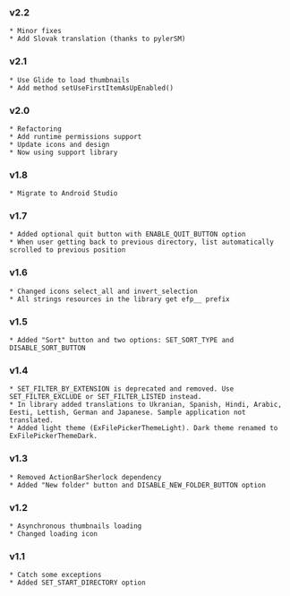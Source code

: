 ### v2.2
    * Minor fixes
    * Add Slovak translation (thanks to pylerSM)

### v2.1
	* Use Glide to load thumbnails
	* Add method setUseFirstItemAsUpEnabled()

### v2.0
	* Refactoring
	* Add runtime permissions support
	* Update icons and design
	* Now using support library

### v1.8
	* Migrate to Android Studio

### v1.7
	* Added optional quit button with ENABLE_QUIT_BUTTON option
	* When user getting back to previous directory, list automatically scrolled to previous position

### v1.6
	* Changed icons select_all and invert_selection 
	* All strings resources in the library get efp__ prefix

### v1.5
	* Added "Sort" button and two options: SET_SORT_TYPE and DISABLE_SORT_BUTTON 

### v1.4
	* SET_FILTER_BY_EXTENSION is deprecated and removed. Use SET_FILTER_EXCLUDE or SET_FILTER_LISTED instead.
	* In library added translations to Ukranian, Spanish, Hindi, Arabic, Eesti, Lettish, German and Japanese. Sample application not translated.
	* Added light theme (ExFilePickerThemeLight). Dark theme renamed to ExFilePickerThemeDark.

### v1.3
    * Removed ActionBarSherlock dependency
    * Added "New folder" button and DISABLE_NEW_FOLDER_BUTTON option

### v1.2
    * Asynchronous thumbnails loading
    * Changed loading icon
    
### v1.1
	* Catch some exceptions
    * Added SET_START_DIRECTORY option
